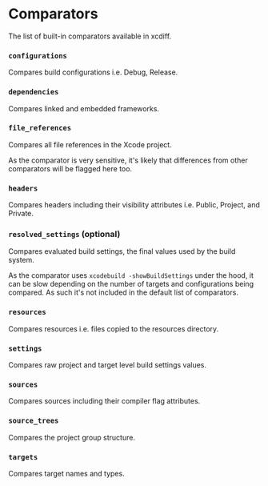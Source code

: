 # Comparators

The list of built-in comparators available in xcdiff.

### `configurations`

Compares build configurations i.e. Debug, Release.

### `dependencies`

Compares linked and embedded frameworks.

### `file_references`

Compares all file references in the Xcode project.

As the comparator is very sensitive, it's likely that differences from other comparators will be flagged here too.

### `headers`

Compares headers including their visibility attributes i.e. Public, Project, and Private.

### `resolved_settings` (optional)

Compares evaluated build settings, the final values used by the build system.

As the comparator uses `xcodebuild -showBuildSettings` under the hood, it can be slow depending on the number of targets and configurations being compared. As such it's not included in the default list of comparators.

### `resources`

Compares resources i.e. files copied to the resources directory.

### `settings`

Compares raw project and target level build settings values.

### `sources`

Compares sources including their compiler flag attributes.

### `source_trees`

Compares the project group structure.

### `targets`

Compares target names and types.

